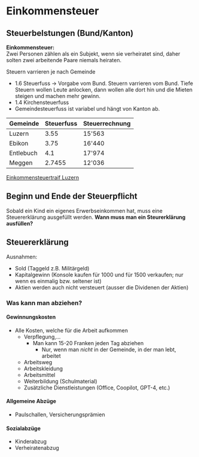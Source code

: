 # Einkommensteuer

## Steuerbelstungen (Bund/Kanton)

**Einkommensteuer:**  
Zwei Personen zählen als ein Subjekt, wenn sie verheiratet sind, daher solten zwei arbeitende Paare niemals heiraten.

Steuern varrieren je nach Gemeinde

- 1.6 Steuerfuss -> Vorgabe vom Bund. Steuern varrieren vom Bund. Tiefe Steuern wollen Leute anlocken, dann wollen alle dort hin und die Mieten steigen und machen mehr gewinn.
- 1.4 Kirchensteuerfuss
- Gemeindesteuerfuss ist variabel und hängt von Kanton ab.

| Gemeinde  | Steuerfuss | Steuerrechnung |
| --------- | ---------- | -------------- |
| Luzern    | 3.55       | 15'563         |
| Ebikon    | 3.75       | 16'440         |
| Entlebuch | 4.1        | 17'974         |
| Meggen    | 2.7455     | 12'036         |

[Einkommensteuertraif Luzern](https://steuern.lu.ch/publikationen/nav_einheiten_tarife/stnap_steuereinheiten_2024)

## Beginn und Ende der Steuerpflicht

Sobald ein Kind ein eigenes Erwerbseinkommen hat, muss eine Steuererklärung ausgefüllt werden.
**Wann muss man ein Steurerklärung ausfüllen?**

## Steuererklärung

Ausnahmen:

- Sold (Taggeld z.B. Militärgeld)
- Kapitalgewinn (Konsole kaufen für 1000 und für 1500 verkaufen; nur wenn es einmalig bzw. seltener ist)
- Aktien werden auch nicht versteuert (ausser die Dividenen der Aktien)

### Was kann man abziehen?

#### Gewinnungskosten

- Alle Kosten, welche für die Arbeit aufkommen
  - Verpflegung,...
    - Man kann 15-20 Franken jeden Tag abziehen
      - Nur, wenn man _nicht_ in der Gemeinde, in der man lebt, arbeitet
  - Arbeitsweg
  - Arbeitskleidung
  - Arbeitsmittel
  - Weiterbildung (Schulmaterial)
  - Zusätzliche Dienstleistungen (Office, Coopilot, GPT-4, etc.)

#### Allgemeine Abzüge

- Paulschallen, Versicherungsprämien

#### Sozialabzüge

- Kinderabzug
- Verheiratenabzug
